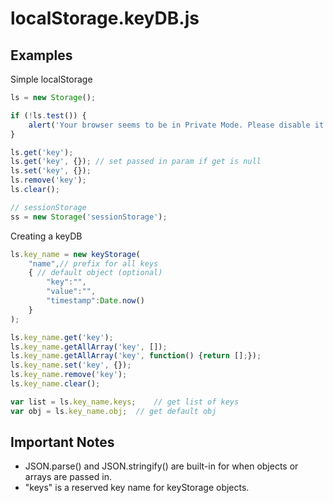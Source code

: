 # localStorage.keyDB.js

## Examples
Simple localStorage
```js
ls = new Storage();

if (!ls.test()) {
	alert('Your browser seems to be in Private Mode. Please disable it if you\'d like your settings saved for your next visit.');
}

ls.get('key');
ls.get('key', {}); // set passed in param if get is null
ls.set('key', {});
ls.remove('key');
ls.clear();

// sessionStorage
ss = new Storage('sessionStorage');
```

Creating a keyDB
```js
ls.key_name = new keyStorage(
	"name",// prefix for all keys
	{ // default object (optional)
		"key":"",
		"value":"",
		"timestamp":Date.now()
	}
);
```


```js
ls.key_name.get('key');
ls.key_name.getAllArray('key', []);
ls.key_name.getAllArray('key', function() {return [];});
ls.key_name.set('key', {});
ls.key_name.remove('key');
ls.key_name.clear();

var list = ls.key_name.keys;	// get list of keys
var obj = ls.key_name.obj;	// get default obj
```

## Important Notes
- JSON.parse() and JSON.stringify() are built-in for when objects or arrays are passed in.
- "keys" is a reserved key name for keyStorage objects.
